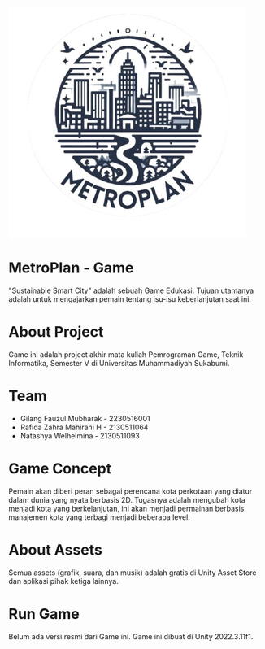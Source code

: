 ![image.png](metroplan.png)
# MetroPlan - Game

"Sustainable Smart City" adalah sebuah Game Edukasi. Tujuan utamanya adalah untuk mengajarkan pemain tentang isu-isu keberlanjutan saat ini.

# About Project

Game ini adalah project akhir mata kuliah Pemrograman Game, Teknik Informatika, Semester V di Universitas Muhammadiyah Sukabumi.

# Team

* Gilang Fauzul Mubharak - 2230516001
* Rafida Zahra Mahirani H - 2130511064
* Natashya Welhelmina - 2130511093

# Game Concept 

Pemain akan diberi peran sebagai perencana kota perkotaan yang diatur dalam dunia yang nyata berbasis 2D. Tugasnya adalah mengubah kota menjadi kota yang berkelanjutan, ini akan menjadi permainan berbasis manajemen kota yang terbagi menjadi beberapa level.

# About Assets

Semua assets (grafik, suara, dan musik) adalah gratis di Unity Asset Store dan aplikasi pihak ketiga lainnya.

# Run Game

Belum ada versi resmi dari Game ini.
Game ini dibuat di Unity 2022.3.11f1.
